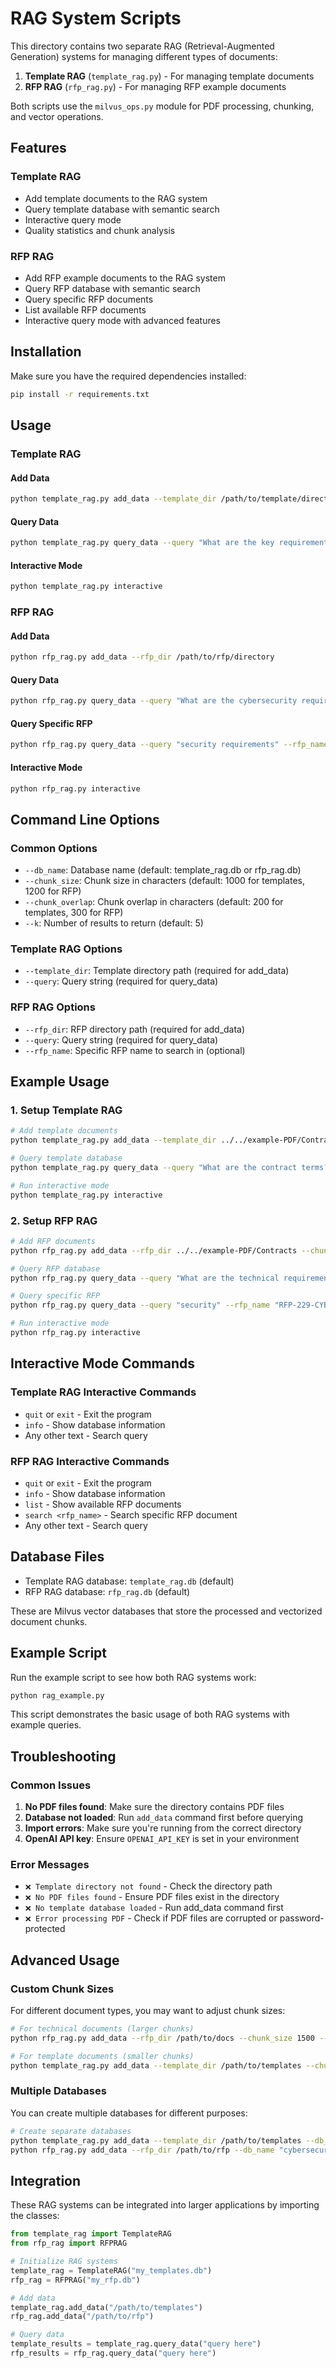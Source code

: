 # RAG System Scripts

This directory contains two separate RAG (Retrieval-Augmented Generation) systems for managing different types of documents:

1. **Template RAG** (`template_rag.py`) - For managing template documents
2. **RFP RAG** (`rfp_rag.py`) - For managing RFP example documents

Both scripts use the `milvus_ops.py` module for PDF processing, chunking, and vector operations.

## Features

### Template RAG
- Add template documents to the RAG system
- Query template database with semantic search
- Interactive query mode
- Quality statistics and chunk analysis

### RFP RAG
- Add RFP example documents to the RAG system
- Query RFP database with semantic search
- Query specific RFP documents
- List available RFP documents
- Interactive query mode with advanced features

## Installation

Make sure you have the required dependencies installed:

```bash
pip install -r requirements.txt
```

## Usage

### Template RAG

#### Add Data
```bash
python template_rag.py add_data --template_dir /path/to/template/directory
```

#### Query Data
```bash
python template_rag.py query_data --query "What are the key requirements?" --k 5
```

#### Interactive Mode
```bash
python template_rag.py interactive
```

### RFP RAG

#### Add Data
```bash
python rfp_rag.py add_data --rfp_dir /path/to/rfp/directory
```

#### Query Data
```bash
python rfp_rag.py query_data --query "What are the cybersecurity requirements?" --k 5
```

#### Query Specific RFP
```bash
python rfp_rag.py query_data --query "security requirements" --rfp_name "RFP-229-CYBER-SECURITY.pdf" --k 3
```

#### Interactive Mode
```bash
python rfp_rag.py interactive
```

## Command Line Options

### Common Options
- `--db_name`: Database name (default: template_rag.db or rfp_rag.db)
- `--chunk_size`: Chunk size in characters (default: 1000 for templates, 1200 for RFP)
- `--chunk_overlap`: Chunk overlap in characters (default: 200 for templates, 300 for RFP)
- `--k`: Number of results to return (default: 5)

### Template RAG Options
- `--template_dir`: Template directory path (required for add_data)
- `--query`: Query string (required for query_data)

### RFP RAG Options
- `--rfp_dir`: RFP directory path (required for add_data)
- `--query`: Query string (required for query_data)
- `--rfp_name`: Specific RFP name to search in (optional)

## Example Usage

### 1. Setup Template RAG
```bash
# Add template documents
python template_rag.py add_data --template_dir ../../example-PDF/Contracts --chunk_size 1000

# Query template database
python template_rag.py query_data --query "What are the contract terms?" --k 3

# Run interactive mode
python template_rag.py interactive
```

### 2. Setup RFP RAG
```bash
# Add RFP documents
python rfp_rag.py add_data --rfp_dir ../../example-PDF/Contracts --chunk_size 1200

# Query RFP database
python rfp_rag.py query_data --query "What are the technical requirements?" --k 5

# Query specific RFP
python rfp_rag.py query_data --query "security" --rfp_name "RFP-229-CYBER-SECURITY.pdf" --k 3

# Run interactive mode
python rfp_rag.py interactive
```

## Interactive Mode Commands

### Template RAG Interactive Commands
- `quit` or `exit` - Exit the program
- `info` - Show database information
- Any other text - Search query

### RFP RAG Interactive Commands
- `quit` or `exit` - Exit the program
- `info` - Show database information
- `list` - Show available RFP documents
- `search <rfp_name>` - Search specific RFP document
- Any other text - Search query

## Database Files

- Template RAG database: `template_rag.db` (default)
- RFP RAG database: `rfp_rag.db` (default)

These are Milvus vector databases that store the processed and vectorized document chunks.

## Example Script

Run the example script to see how both RAG systems work:

```bash
python rag_example.py
```

This script demonstrates the basic usage of both RAG systems with example queries.

## Troubleshooting

### Common Issues

1. **No PDF files found**: Make sure the directory contains PDF files
2. **Database not loaded**: Run `add_data` command first before querying
3. **Import errors**: Make sure you're running from the correct directory
4. **OpenAI API key**: Ensure `OPENAI_API_KEY` is set in your environment

### Error Messages

- `❌ Template directory not found` - Check the directory path
- `❌ No PDF files found` - Ensure PDF files exist in the directory
- `❌ No template database loaded` - Run add_data command first
- `❌ Error processing PDF` - Check if PDF files are corrupted or password-protected

## Advanced Usage

### Custom Chunk Sizes
For different document types, you may want to adjust chunk sizes:

```bash
# For technical documents (larger chunks)
python rfp_rag.py add_data --rfp_dir /path/to/docs --chunk_size 1500 --chunk_overlap 400

# For template documents (smaller chunks)
python template_rag.py add_data --template_dir /path/to/templates --chunk_size 800 --chunk_overlap 150
```

### Multiple Databases
You can create multiple databases for different purposes:

```bash
# Create separate databases
python template_rag.py add_data --template_dir /path/to/templates --db_name "security_templates.db"
python rfp_rag.py add_data --rfp_dir /path/to/rfp --db_name "cybersecurity_rfp.db"
```

## Integration

These RAG systems can be integrated into larger applications by importing the classes:

```python
from template_rag import TemplateRAG
from rfp_rag import RFPRAG

# Initialize RAG systems
template_rag = TemplateRAG("my_templates.db")
rfp_rag = RFPRAG("my_rfp.db")

# Add data
template_rag.add_data("/path/to/templates")
rfp_rag.add_data("/path/to/rfp")

# Query data
template_results = template_rag.query_data("query here")
rfp_results = rfp_rag.query_data("query here")
```
